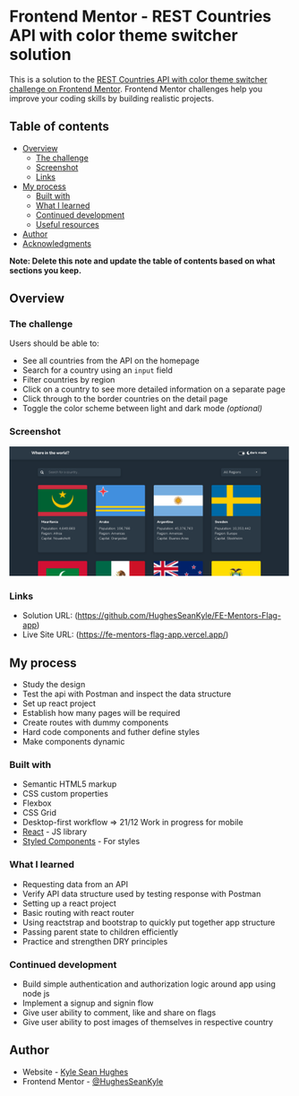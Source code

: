 # Frontend Mentor - REST Countries API with color theme switcher solution

This is a solution to the [REST Countries API with color theme switcher challenge on Frontend Mentor](https://www.frontendmentor.io/challenges/rest-countries-api-with-color-theme-switcher-5cacc469fec04111f7b848ca). Frontend Mentor challenges help you improve your coding skills by building realistic projects. 

## Table of contents

- [Overview](#overview)
  - [The challenge](#the-challenge)
  - [Screenshot](#screenshot)
  - [Links](#links)
- [My process](#my-process)
  - [Built with](#built-with)
  - [What I learned](#what-i-learned)
  - [Continued development](#continued-development)
  - [Useful resources](#useful-resources)
- [Author](#author)
- [Acknowledgments](#acknowledgments)

**Note: Delete this note and update the table of contents based on what sections you keep.**

## Overview

### The challenge

Users should be able to:

- See all countries from the API on the homepage
- Search for a country using an `input` field
- Filter countries by region
- Click on a country to see more detailed information on a separate page
- Click through to the border countries on the detail page
- Toggle the color scheme between light and dark mode *(optional)*

### Screenshot

![](./FE-mentors-flag-app.png)

### Links

- Solution URL: (https://github.com/HughesSeanKyle/FE-Mentors-Flag-app)
- Live Site URL: (https://fe-mentors-flag-app.vercel.app/)

## My process
- Study the design 
- Test the api with Postman and inspect the data structure 
- Set up react project 
- Establish how many pages will be required 
- Create routes with dummy components 
- Hard code components and futher define styles 
- Make components dynamic 

### Built with

- Semantic HTML5 markup
- CSS custom properties
- Flexbox
- CSS Grid
- Desktop-first workflow => 21/12 Work in progress for mobile 
- [React](https://reactjs.org/) - JS library
- [Styled Components](https://reactstrap.github.io/) - For styles

### What I learned

- Requesting data from an API 
- Verify API data structure used by testing response with Postman 
- Setting up a react project 
- Basic routing with react router 
- Using reactstrap and bootstrap to quickly put together app structure
- Passing parent state to children efficiently 
- Practice and strengthen DRY principles 

### Continued development

- Build simple authentication and authorization logic around app using node js 
- Implement a signup and signin flow 
- Give user ability to comment, like and share on flags 
- Give user ability to post images of themselves in respective country 

## Author

- Website - [Kyle Sean Hughes](https://venerable-raindrop-e577cd.netlify.app/)
- Frontend Mentor - [@HughesSeanKyle](https://www.frontendmentor.io/profile/yourusername)

